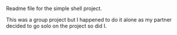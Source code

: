Readme file for the simple shell project.

This was a group project but I happened to do it alone as my partner decided to go solo on the project so did I.
